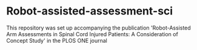 # Robot-assisted-assessment-sci
This repository was set up accompanying the publication 'Robot-Assisted Arm Assessments in Spinal Cord Injured Patients: A Consideration of Concept Study' in the PLOS ONE journal
